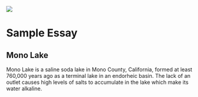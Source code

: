 <param ve-config 
       title="Mono Lake"
       author="JSTOR Labs"
       banner="https://iiif.juncture-digital.org/banner/?url=https://upload.wikimedia.org/wikipedia/commons/thumb/1/17/Mono_Lake_Tufa.JPG/640px-Mono_Lake_Tufa.JPG" 
       layout="vertical">

<a href="https://juncture-digital.org"><img src="https://juncture-digital.org/images/ve-button.png"></a>

# Sample Essay

## Mono Lake

Mono Lake is a saline soda lake in Mono County, California, formed at least 760,000 years ago as a terminal lake in an endorheic basin.
The lack of an outlet causes high levels of salts to accumulate in the lake which make its water alkaline.
<param ve-image 
       label="Aerial photograph of Mono Lake" 
       description="Aerial photograph of Mono Lake" 
       license="public domain" 
       background="#32a852" 
       url="https://upload.wikimedia.org/wikipedia/commons/thumb/4/49/Mono_Lake%2C_CA.jpg/1024px-Mono_Lake%2C_CA.jpg">

